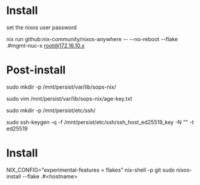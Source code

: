 # Install

set the nixos user password

nix run github:nix-community/nixos-anywhere -- --no-reboot --flake .#mgmt-nuc-x root@172.16.10.x

# Post-install

sudo mkdir -p /mnt/persist/var/lib/sops-nix/

sudo vim /mnt/persist/var/lib/sops-nix/age-key.txt

sudo mkdir -p /mnt/persist/etc/ssh/

sudo ssh-keygen -q -f /mnt/persist/etc/ssh/ssh_host_ed25519_key -N "" -t ed25519

# Install

NIX_CONFIG="experimental-features = flakes" nix-shell -p git
sudo nixos-install --flake .#\<hostname\>
